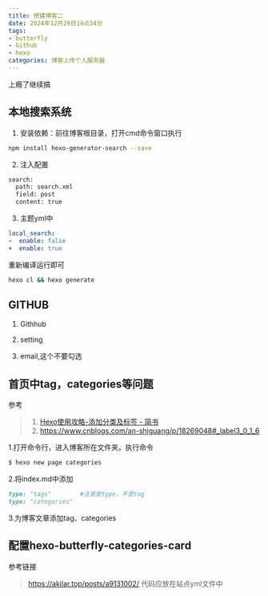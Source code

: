 ```yaml
---
title: 搭建博客二
date: 2024年12月29日14点34分
tags: 
- butterfly
- Github
- hexo
categories: 博客上传个人服务器
---
```




上瘾了继续搞

## 本地搜索系统

1. 安装依赖：前往博客根目录，打开cmd命令窗口执行

```bash
npm install hexo-generator-search --save
```

2. 注入配置

```bash
search:
  path: search.xml
  field: post
  content: true
```
3. 主题yml中

```yml
local_search:
-  enable: false
+  enable: true
```
重新编译运行即可
```bash
hexo cl && hexo generate
```



## GITHUB

1. Githhub

2. setting

3. email,这个不要勾选

## 首页中tag，categories等问题

参考
>1. [Hexo使用攻略-添加分类及标签 - 简书](https://www.jianshu.com/p/e17711e44e00)
>2. https://www.cnblogs.com/an-shiguang/p/18269048#_label3_0_1_6

1.打开命令行，进入博客所在文件夹。执行命令
```bash
$ hexo new page categories
```

2.将index.md中添加
```markdown
type: "tags"        #注意是type，不是tag
type: "categories"
```
3.为博客文章添加tag、categories


## 配置hexo-butterfly-categories-card
参考链接
>https://akilar.top/posts/a9131002/
代码应放在站点yml文件中




